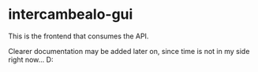 # intercambealo-gui

This is the frontend that consumes the API.

Clearer documentation may be added later on, since time is not in my side right now... D:
